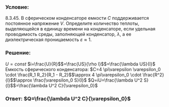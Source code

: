 ###  Условие: 

$8.3.45.$ В сферическом конденсаторе емкости $C$ поддерживается постоянное напряжение $V$. Определите количество теплоты, выделяющейся в единицу времени на конденсаторе, если удельная проводимость среды, заполняющей конденсатор, $λ$, а ее диэлектрическая проницаемость $\varepsilon \approx 1$. 

###  Решение: 

$U=const$ $i=\frac{U}{R}$$=\frac{US}{\rho l}$$=\frac{\lambda US}{l}$ Емкость сферического конденсатора: $С=4 \pi\varepsilon \varepsilon_0 \cdot \frac{R_1 R_2}{R_1 - R_2}$$\approx 4 \pi\varepsilon_0 \cdot \frac{R^2}{l}$$\approx \frac{\varepsilon_0 S}{l}$ $Q=iU=\frac{\lambda U^2 S}{l}$$=\frac{\lambda U^2 C}{\varepsilon_0}$ 

###  Ответ: $Q=\frac{\lambda U^2 C}{\varepsilon_0}$ 

